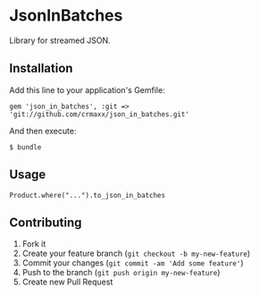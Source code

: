 # JsonInBatches

Library for streamed JSON.

## Installation

Add this line to your application's Gemfile:

    gem 'json_in_batches', :git => 'git://github.com/crmaxx/json_in_batches.git'

And then execute:

    $ bundle

## Usage

    Product.where("...").to_json_in_batches

## Contributing

1. Fork it
2. Create your feature branch (`git checkout -b my-new-feature`)
3. Commit your changes (`git commit -am 'Add some feature'`)
4. Push to the branch (`git push origin my-new-feature`)
5. Create new Pull Request
